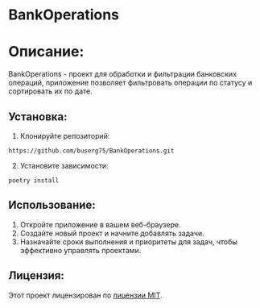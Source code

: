 # BankOperations

# Описание:

BankOperations - проект для обработки и фильтрации банковских операций, 
приложение позволяет фильтровать операции по статусу и сортировать их по дате.

## Установка:

1. Клонируйте репозиторий:
```
https://github.com/buserg75/BankOperations.git
```
2. Установите зависимости:
```
poetry install
```
## Использование:

1. Откройте приложение в вашем веб-браузере.
2. Создайте новый проект и начните добавлять задачи.
3. Назначайте сроки выполнения и приоритеты для задач, чтобы эффективно управлять проектами.


## Лицензия:

Этот проект лицензирован по [лицензии MIT](LICENSE.txt).